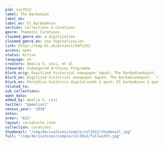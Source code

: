 ```yaml
---
pid: cur2012
label: The Barbadian
label_en:
label_es: El Barbadense
section: Collections & Curations
genre: Thematic Curations
claimed_genre_en: a digitization
claimed_genre_es: una digitalización
link: https://eap.bl.uk/project/EAP1251
access: open
status: Active
language: en
creators: Amalia S. Levi, et al
stewards: Endangered Archives Programme
blurb_orig: Digitized historical newspaper &quot; The Barbadian&quot;  (1822-1863).
blurb_en: Digitized historical newspaper &quot; The Barbadian&quot;  (1822-1863).
blurb_es: Periódico histórico digitalizado & quot; El barbadiano & quot; (1822-1863).
related_to:
sub_collections:
open_data:
added_by: Amalia S. Levi
twitter: "@amaliasl"
census_year: '2020'
notes:
order: '012'
layout: caridischo_item
collection: curations
thumbnail: "/img/derivatives/simple/col2012/thumbnail.jpg"
full: "/img/derivatives/simple/col2012/fullwidth.jpg"
---
```


